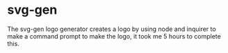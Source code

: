 # svg-gen
The svg-gen logo generator creates a logo by using node and inquirer to make a command prompt to make the logo, it took me 5 hours to complete this.
